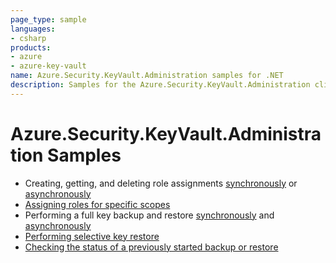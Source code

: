 ```yaml
---
page_type: sample
languages:
- csharp
products:
- azure
- azure-key-vault
name: Azure.Security.KeyVault.Administration samples for .NET
description: Samples for the Azure.Security.KeyVault.Administration client library.
---
```


# Azure.Security.KeyVault.Administration Samples

- Creating, getting, and deleting role assignments [synchronously](https://github.com/Azure/azure-sdk-for-net/blob/master/sdk/keyvault/Azure.Security.KeyVault.Administration/samples/Sample1_RbacHelloWorldSync.md) or [asynchronously](https://github.com/Azure/azure-sdk-for-net/blob/master/sdk/keyvault/Azure.Security.KeyVault.Administration/samples/Sample1_RbacHelloWorldAsync.md)
- [Assigning roles for specific scopes](https://github.com/Azure/azure-sdk-for-net/blob/master/sdk/keyvault/Azure.Security.KeyVault.Administration/samples/Sample2_RbacScopeAssignment.md)
- Performing a full key backup and restore [synchronously](https://github.com/Azure/azure-sdk-for-net/blob/master/sdk/keyvault/Azure.Security.KeyVault.Administration/samples/Sample1_BackupHelloWorldSync.md) and [asynchronously](https://github.com/Azure/azure-sdk-for-net/blob/master/sdk/keyvault/Azure.Security.KeyVault.Administration/samples/Sample1_BackupHelloWorldAsync.md)
- [Performing selective key restore](https://github.com/Azure/azure-sdk-for-net/blob/master/sdk/keyvault/Azure.Security.KeyVault.Administration/samples/Sample2_SelectiveRestore.md)
- [Checking the status of a previously started backup or restore](https://github.com/Azure/azure-sdk-for-net/blob/master/sdk/keyvault/Azure.Security.KeyVault.Administration/samples/Sample3_BackRestoreResume.md)

